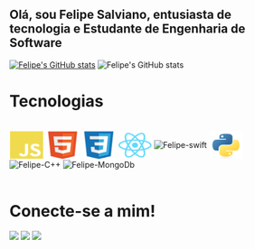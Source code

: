 <h2>Olá, sou Felipe Salviano, entusiasta de tecnologia e Estudante de Engenharia de Software</h2>

<link type="image/png" sizes="16x16" rel="icon" href=".../icons8-desenvolvedor-nolan-16.png">

[![Felipe's GitHub stats](https://github-readme-stats.vercel.app/api?username=fesalvian&hide=contribs,issues&show_icons=true&theme=codeSTACKr)](https://github.com/fesalvian/github-readme-stats)
![Felipe's GitHub stats](https://github-readme-stats.vercel.app/api/top-langs/?username=fesalvian&theme=blue-green)

<h1>Tecnologias</h1>
<div style="display: inline_block"><br>
  <img align="center" alt="Felipe-Js" height="50" width="60" src="https://raw.githubusercontent.com/devicons/devicon/master/icons/javascript/javascript-plain.svg">
  <img align="center" alt="Felipe-HTML" height="50" width="60" src="https://raw.githubusercontent.com/devicons/devicon/master/icons/html5/html5-original.svg">
  <img align="center" alt="Felipe-CSS" height="50" width="60" src="https://raw.githubusercontent.com/devicons/devicon/master/icons/css3/css3-original.svg">
  <img align="center" alt="Felipe-React" height="50" width="60" src="https://raw.githubusercontent.com/devicons/devicon/master/icons/react/react-original.svg">
  <img align="center" alt="Felipe-swift" height="50" width="60" src="https://cdn.jsdelivr.net/gh/devicons/devicon@latest/icons/swift/swift-original.svg">
  <img align="center" alt="Felipe-Python" height="50" width="60" src="https://raw.githubusercontent.com/devicons/devicon/master/icons/python/python-original.svg">
  <img align="center" alt="Felipe-C++" height="50" width="60" src="https://cdn.jsdelivr.net/gh/devicons/devicon@latest/icons/cplusplus/cplusplus-original.svg">
  <img align="center" alt="Felipe-MongoDb" height="60" width="70" src="https://cdn.jsdelivr.net/gh/devicons/devicon@latest/icons/mongodb/mongodb-plain-wordmark.svg">
</div><br>
<h1>Conecte-se a mim!</h1>
<div> 
  <a href="https://instagram.com/fesalvian" target="_blank"><img src="https://img.shields.io/badge/-Instagram-%23E4405F?style=for-the-badge&logo=instagram&logoColor=white" target="_blank"></a>
  <a href = "mailto:felipesalviano00@hotmail.com"><img src="https://img.shields.io/badge/-Gmail-%23333?style=for-the-badge&logo=gmail&logoColor=white" target="_blank"></a>
  <a href="https://www.linkedin.com/in/felipe-salviano-a9821723b/" target="_blank"><img src="https://img.shields.io/badge/-LinkedIn-%230077B5?style=for-the-badge&logo=linkedin&logoColor=white" target="_blank"></a> 
  
</div>
